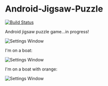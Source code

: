 Android-Jigsaw-Puzzle
=====================

[![Build Status](https://travis-ci.org/julesbond007/Android-Jigsaw-Puzzle.svg)](https://travis-ci.org/julesbond007/Android-Jigsaw-Puzzle)


Android jigsaw puzzle game...in progress!

![Settings Window](https://raw.github.com/julesbond007/Android-Jigsaw-Puzzle/master/docs/screenshots/homepage.png)


I'm on a boat:

![Settings Window](https://raw.github.com/julesbond007/Android-Jigsaw-Puzzle/master/docs/screenshots/boat.png)

I'm on a boat with orange:

![Settings Window](https://raw.github.com/julesbond007/Android-Jigsaw-Puzzle/master/docs/screenshots/boat_orange.png)

